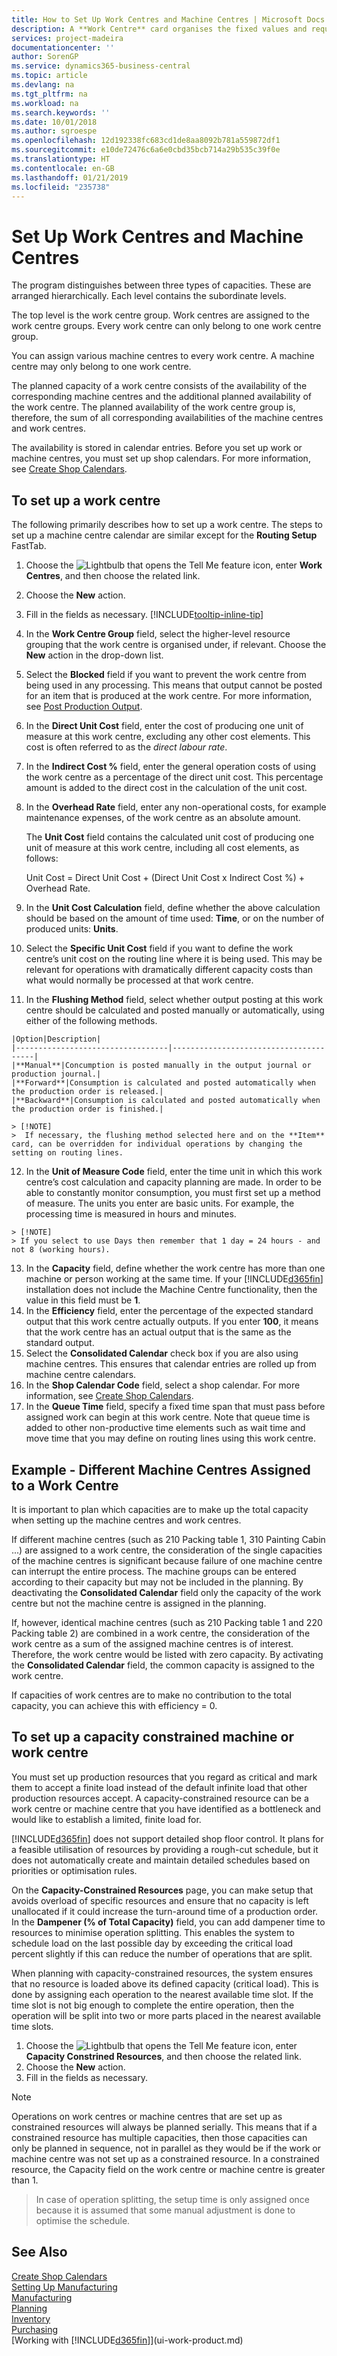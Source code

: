 ```yaml
---
title: How to Set Up Work Centres and Machine Centres | Microsoft Docs
description: A **Work Centre** card organises the fixed values and requirements of the production resource, and thus governs the output of production performed in that work centre.
services: project-madeira
documentationcenter: ''
author: SorenGP
ms.service: dynamics365-business-central
ms.topic: article
ms.devlang: na
ms.tgt_pltfrm: na
ms.workload: na
ms.search.keywords: ''
ms.date: 10/01/2018
ms.author: sgroespe
ms.openlocfilehash: 12d192338fc683cd1de8aa8092b781a559872df1
ms.sourcegitcommit: e10de72476c6a6e0cbd35bcb714a29b535c39f0e
ms.translationtype: HT
ms.contentlocale: en-GB
ms.lasthandoff: 01/21/2019
ms.locfileid: "235738"
---
```

# <a name="set-up-work-centers-and-machine-centers"></a>Set Up Work Centres and Machine Centres
The program distinguishes between three types of capacities. These are arranged hierarchically. Each level contains the subordinate levels.  

The top level is the work centre group. Work centres are assigned to the work centre groups. Every work centre can only belong to one work centre group.

You can assign various machine centres to every work centre. A machine centre may only belong to one work centre.  

The planned capacity of a work centre consists of the availability of the corresponding machine centres and the additional planned availability of the work centre. The planned availability of the work centre group is, therefore, the sum of all corresponding availabilities of the machine centres and work centres.  

The availability is stored in calendar entries. Before you set up work or machine centres, you must set up shop calendars. For more information, see [Create Shop Calendars](production-how-to-create-work-center-calendars.md).  

## <a name="to-set-up-a-work-center"></a>To set up a work centre
The following primarily describes how to set up a work centre. The steps to set up a machine centre calendar are similar except for the **Routing Setup** FastTab.  

1.  Choose the ![Lightbulb that opens the Tell Me feature](media/ui-search/search_small.png "Tell me what you want to do") icon, enter **Work Centres**, and then choose the related link.  
2.  Choose the **New** action.  
3. Fill in the fields as necessary. [!INCLUDE[tooltip-inline-tip](includes/tooltip-inline-tip_md.md)]
4.  In the **Work Centre Group** field, select the higher-level resource grouping that the work centre is organised under, if relevant. Choose the **New** action in the drop-down list.  
5.  Select the **Blocked** field if you want to prevent the work centre from being used in any processing. This means that output cannot be posted for an item that is produced at the work centre. For more information, see [Post Production Output](production-how-to-post-output-quantity.md).
6.  In the **Direct Unit Cost** field, enter the cost of producing one unit of measure at this work centre, excluding any other cost elements. This cost is often referred to as the *direct labour rate*.  
7.  In the **Indirect Cost %** field, enter the general operation costs of using the work centre as a percentage of the direct unit cost. This percentage amount is added to the direct cost in the calculation of the unit cost.  
8.  In the **Overhead Rate** field, enter any non-operational costs, for example maintenance expenses, of the work centre as an absolute amount.  

    The **Unit Cost** field contains the calculated unit cost of producing one unit of measure at this work centre, including all cost elements, as follows:  

    Unit Cost = Direct Unit Cost + (Direct Unit Cost x Indirect Cost %) + Overhead Rate.  

9.  In the **Unit Cost Calculation** field, define whether the above calculation should be based on the amount of time used:  **Time**, or on the number of produced units:  **Units**.  
10.  Select the **Specific Unit Cost** field if you want to define the work centre’s unit cost on the routing line where it is being used. This may be relevant for operations with dramatically different capacity costs than what would normally be processed at that work centre.  
11.  In the **Flushing Method** field, select whether output posting at this work centre should be calculated and posted manually or automatically, using either of the following methods.  

    |Option|Description|  
    |----------------------------------|---------------------------------------|  
    |**Manual**|Concumption is posted manually in the output journal or production journal.|
    |**Forward**|Consumption is calculated and posted automatically when the production order is released.|  
    |**Backward**|Consumption is calculated and posted automatically when the production order is finished.|  

    > [!NOTE]  
    >  If necessary, the flushing method selected here and on the **Item** card, can be overridden for individual operations by changing the setting on routing lines.

12.  In the **Unit of Measure Code** field, enter the time unit in which this work centre’s cost calculation and capacity planning are made.
    In order to be able to constantly monitor consumption, you must first set up a method of measure. The units you enter are basic units. For example, the processing time is measured in hours and minutes.

    > [!NOTE]  
    > If you select to use Days then remember that 1 day = 24 hours - and not 8 (working hours).

13.  In the **Capacity** field, define whether the work centre has more than one machine or person working at the same time. If your [!INCLUDE[d365fin](includes/d365fin_md.md)] installation does not include the Machine Centre functionality, then the value in this field must be **1**.  
14.  In the **Efficiency** field, enter the percentage of the expected standard output that this work centre actually outputs. If you enter **100**, it means that the work centre has an actual output that is the same as the standard output.  
15. Select the **Consolidated Calendar** check box if you are also using machine centres. This ensures that calendar entries are rolled up from machine centre calendars.  
16.  In the **Shop Calendar Code** field, select a shop calendar. For more information, see [Create Shop Calendars](production-how-to-create-work-center-calendars.md).  
17.  In the **Queue Time** field, specify a fixed time span that must pass before assigned work can begin at this work centre. Note that queue time is added to other non-productive time elements such as wait time and move time that you may define on routing lines using this work centre.  

## <a name="example---different-machine-centers-assigned-to-a-work-center"></a>Example - Different Machine Centres Assigned to a Work Centre
It is important to plan which capacities are to make up the total capacity when setting up the machine centres and work centres.

If different machine centres (such as 210 Packing table 1, 310 Painting Cabin ...) are assigned to a work centre, the consideration of the single capacities of the machine centres is significant because failure of one machine centre can interrupt the entire process. The machine groups can be entered according to their capacity but may not be included in the planning. By deactivating the **Consolidated Calendar** field only the capacity of the work centre but not the machine centre is assigned in the planning.

If, however, identical machine centres (such as 210 Packing table 1 and 220 Packing table 2) are combined in a work centre, the consideration of the work centre as a sum of the assigned machine centres is of interest. Therefore, the work centre would be listed with zero capacity. By activating the **Consolidated Calendar** field, the common capacity is assigned to the work centre.

If capacities of work centres are to make no contribution to the total capacity, you can achieve this with efficiency = 0.

## <a name="to-set-up-a-capacity-constrained-machine-or-work-center"></a>To set up a capacity constrained machine or work centre
You must set up production resources that you regard as critical and mark them to accept a finite load instead of the default infinite load that other production resources accept. A capacity-constrained resource can be a work centre or machine centre that you have identified as a bottleneck and would like to establish a limited, finite load for.

[!INCLUDE[d365fin](includes/d365fin_md.md)] does not support detailed shop floor control. It plans for a feasible utilisation of resources by providing a rough-cut schedule, but it does not automatically create and maintain detailed schedules based on priorities or optimisation rules.

On the **Capacity-Constrained Resources** page, you can make setup that avoids overload of specific resources and ensure that no capacity is left unallocated if it could increase the turn-around time of a production order. In the **Dampener (% of Total Capacity)** field, you can add dampener time to resources to minimise operation splitting. This enables the system to schedule load on the last possible day by exceeding the critical load percent slightly if this can reduce the number of operations that are split.

When planning with capacity-constrained resources, the system ensures that no resource is loaded above its defined capacity (critical load). This is done by assigning each operation to the nearest available time slot. If the time slot is not big enough to complete the entire operation, then the operation will be split into two or more parts placed in the nearest available time slots.

1. Choose the ![Lightbulb that opens the Tell Me feature](media/ui-search/search_small.png "Tell me what you want to do") icon, enter **Capacity Constrined Resources**, and then choose the related link.
2. Choose the **New** action.
3. Fill in the fields as necessary.

> [!NOTE]
> Operations on work centres or machine centres that are set up as constrained resources will always be planned serially. This means that if a constrained resource has multiple capacities, then those capacities can only be planned in sequence, not in parallel as they would be if the work or machine centre was not set up as a constrained resource. In a constrained resource, the Capacity field on the work centre or machine centre is greater than 1.

> In case of operation splitting, the setup time is only assigned once because it is assumed that some manual adjustment is done to optimise the schedule.

## <a name="see-also"></a>See Also  
[Create Shop Calendars](production-how-to-create-work-center-calendars.md)  
[Setting Up Manufacturing](production-configure-production-processes.md)  
[Manufacturing](production-manage-manufacturing.md)    
[Planning](production-planning.md)   
[Inventory](inventory-manage-inventory.md)  
[Purchasing](purchasing-manage-purchasing.md)  
[Working with [!INCLUDE[d365fin](includes/d365fin_md.md)]](ui-work-product.md)
